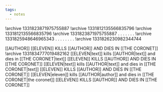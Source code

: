 ```yaml
---
tags:
  - notes
---
```

!archive 1331823871975755887
!archive 1331812135566835796
!archive 1331812135566835796
!archive 1331823871975755887
.
.
.
.
.
.
.
!archive 1331825948646965343
.
.
.
.
.
.
.
.
!archive 1331826230982344744

[[AUTHOR]]
[[ELEVEN]] KILLS [[AUTHOR]] AND DIES IN [[THE CORONET]]
!archive 1331834777019482162
[[ELEVEN|text]] kills [[AUTHOR|text]] and dies in [[THE CORONET|text]]
[[ELEVEN]] KILLS [[AUTHOR]] AND DIES IN [[THE CORONET]]
[[ELEVEN|text]] kills [[AUTHOR|text]] and dies in [[THE CORONET|text]]
[[ELEVEN]] KILLS [[AUTHOR]] AND DIES IN [[THE CORONET]]
[[ELEVEN|eleven]] kills [[AUTHOR|author]] and dies in [[THE CORONET|the coronet]]
[[ELEVEN]] KILLS [[AUTHOR]] AND DIES IN [[THE CORONET]]
